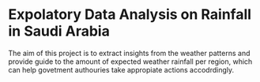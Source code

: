 # Expolatory Data Analysis on Rainfall in Saudi Arabia


The aim of this project is to extract insights from the weather patterns and provide guide to the amount of expected weather rainfall per region, which can help govetment authouries take appropiate actions accodrdingly.
